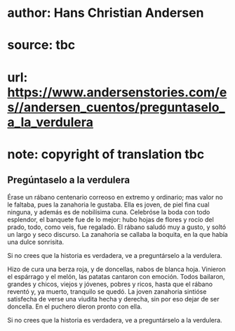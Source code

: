 # author: Hans Christian Andersen
# source: tbc
# url: https://www.andersenstories.com/es//andersen_cuentos/preguntaselo_a_la_verdulera
# note: copyright of translation tbc

## Pregúntaselo a la verdulera 

Érase un rábano centenario
correoso en extremo y ordinario;
mas valor no le faltaba,
pues la zanahoria le gustaba.
Ella es joven, de piel fina cual ninguna,
y además es de nobilísima cuna.
Celebróse la boda con todo esplendor,
el banquete fue de lo mejor:
hubo hojas de flores y rocío del prado,
todo, como veis, fue regalado.
El rábano saludó muy a gusto,
y soltó un largo y seco discurso.
La zanahoria se callaba la boquita,
en la que había una dulce sonrisita.

Si no crees que la historia es verdadera,
ve a preguntárselo a la verdulera.

Hizo de cura una berza roja,
y de doncellas, nabos de blanca hoja.
Vinieron el espárrago y el melón,
las patatas cantaron con emoción.
Todos bailaron, grandes y chicos,
viejos y jóvenes, pobres y ricos,
hasta que el rábano reventó
y, ya muerto, tranquilo se quedó.
La joven zanahoria sintióse satisfecha
de verse una viudita hecha y derecha,
sin por eso dejar de ser doncella.
En el puchero dieron pronto con ella.

Si no crees que la historia es verdadera,
ve a preguntárselo a la verdulera.
